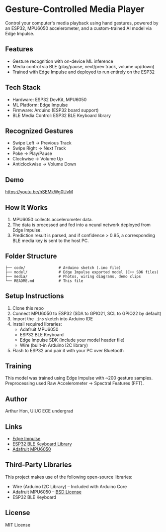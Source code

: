# Gesture-Controlled Media Player 

Control your computer's media playback using hand gestures, powered by an ESP32, MPU6050 accelerometer, and a custom-trained AI model via Edge Impulse.

## Features
- Gesture recognition with on-device ML inference
- Media control via BLE (play/pause, next/prev track, volume up/down)
- Trained with Edge Impulse and deployed to run entirely on the ESP32

## Tech Stack
- Hardware: ESP32 DevKit, MPU6050
- ML Platform: Edge Impulse
- Firmware: Arduino (ESP32 board support)
- BLE Media Control: ESP32 BLE Keyboard library

## Recognized Gestures
- Swipe Left → Previous Track  
- Swipe Right → Next Track 
- Poke → Play/Pause 
- Clockwise → Volume Up 
- Anticlockwise → Volume Down 

## Demo
https://youtu.be/hSEMkWg0UvM

## How It Works
1. MPU6050 collects accelerometer data.
2. The data is processed and fed into a neural network deployed from Edge Impulse.
3. Prediction result is parsed, and if confidence > 0.95, a corresponding BLE media key is sent to the host PC.

## Folder Structure
```
├── code/               # Arduino sketch (.ino file)
├── model/              # Edge Impulse exported model (C++ SDK files)
├── media/              # Photos, wiring diagrams, demo clips
└── README.md           # This file
```

## Setup Instructions
1. Clone this repo
2. Connect MPU6050 to ESP32 (SDA to GPIO21, SCL to GPIO22 by default)
3. Import the `.ino` sketch into Arduino IDE
4. Install required libraries:
   - Adafruit MPU6050
   - ESP32 BLE Keyboard
   - Edge Impulse SDK (include your model header file)
   - Wire (built-in Arduino I2C library)
5. Flash to ESP32 and pair it with your PC over Bluetooth

## Training
This model was trained using Edge Impulse with ~200 gesture samples. Preprocessing used Raw Accelerometer → Spectral Features (FFT).

## Author
Arthur Hon, UIUC ECE undergrad

## Links
- [Edge Impulse](https://www.edgeimpulse.com)
- [ESP32 BLE Keyboard Library](https://github.com/T-vK/ESP32-BLE-Keyboard)
- [Adafruit MPU6050](https://github.com/adafruit/Adafruit_MPU6050)

## Third-Party Libraries
This project makes use of the following open-source libraries:

- Wire (Arduino I2C Library) – Included with Arduino Core
- Adafruit MPU6050 – [BSD License]([https://github.com/adafruit/Adafruit_MPU6050/blob/master/LICENSE](https://github.com/adafruit/Adafruit_MPU6050/blob/master/license.txt))
- ESP32 BLE Keyboard 

## License
MIT License
